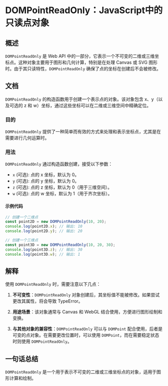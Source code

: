 <!--
Meta Description: # DOMPointReadOnly：JavaScript中的只读点对象 ## 概述 `DOMPointReadOnly` 是 Web API 中的一部分，它表示一个不可变的二维或三维坐标点。这种对象主要用于图形和几何计算，特别是在处理 Canvas 或 SVG 图形时。由于其只读特性，`DOMPo...
Meta Keywords: dompointreadonly, 默认为, console, log, point2d
-->

# DOMPointReadOnly：JavaScript中的只读点对象

## 概述
`DOMPointReadOnly` 是 Web API 中的一部分，它表示一个不可变的二维或三维坐标点。这种对象主要用于图形和几何计算，特别是在处理 Canvas 或 SVG 图形时。由于其只读特性，`DOMPointReadOnly` 确保了点的坐标在创建后不会被修改。

## 文档
`DOMPointReadOnly` 的构造函数用于创建一个表示点的对象。该对象包含 x、y（以及可选的 z 和 w）坐标，通过这些坐标可以在二维或三维空间中精确定位。

### 目的
`DOMPointReadOnly` 提供了一种简单而有效的方式来处理和表示坐标点，尤其是在需要进行几何运算时。

### 用法
`DOMPointReadOnly` 通过构造函数创建，接受以下参数：

- `x` (可选): 点的 x 坐标，默认为 0。
- `y` (可选): 点的 y 坐标，默认为 0。
- `z` (可选): 点的 z 坐标，默认为 0（用于三维空间）。
- `w` (可选): 点的 w 坐标，默认为 1（用于齐次坐标）。

#### 示例代码
```javascript
// 创建一个二维点
const point2D = new DOMPointReadOnly(10, 20);
console.log(point2D.x); // 输出: 10
console.log(point2D.y); // 输出: 20

// 创建一个三维点
const point3D = new DOMPointReadOnly(10, 20, 30);
console.log(point3D.z); // 输出: 30
console.log(point3D.w); // 输出: 1
```

## 解释
使用 `DOMPointReadOnly` 时，需要注意以下几点：

1. **不可变性**：`DOMPointReadOnly` 对象创建后，其坐标值不能被修改。如果尝试更改其属性，将会导致 TypeError。
   
2. **用途场景**：该对象通常与 Canvas 和 WebGL 结合使用，方便进行图形绘制和变换。

3. **与其他对象的兼容性**：`DOMPointReadOnly` 可以与 `DOMPoint` 配合使用，后者是可变的点对象。在需要更改位置时，可以使用 `DOMPoint`，而在需要稳定状态时则使用 `DOMPointReadOnly`。

## 一句话总结
`DOMPointReadOnly` 是一个用于表示不可变的二维或三维坐标点的对象，适用于图形计算和绘制。